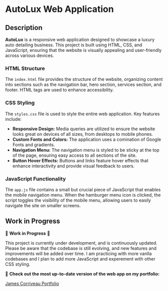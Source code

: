 # AutoLux Web Application

## Description

**AutoLux** is a responsive web application designed to showcase a luxury auto detailing business. This project is built using HTML, CSS, and JavaScript, ensuring that the website is visually appealing and user-friendly across various devices.

### HTML Structure

The `index.html` file provides the structure of the website, organizing content into sections such as the navigation bar, hero section, services section, and footer. HTML tags are used to enhance accessibility.

### CSS Styling

The `styles.css` file is used to style the entire web application. Key features include:

- **Responsive Design:** Media queries are utilized to ensure the website looks great on devices of all sizes, from desktops to mobile phones.
- **Custom Fonts and Colors:** The application uses a comination of Google Fonts and gradients.
- **Navigation Menu:** The navigation menu is styled to be sticky at the top of the page, ensuring easy access to all sections of the site.
- **Button Hover Effects:** Buttons and links feature hover effects that enhance interactivity and provide visual feedback to users.

### JavaScript Functionality

The `app.js` file contains a small but crucial piece of JavaScript that enables the mobile navigation menu. When the hamburger menu icon is clicked, the script toggles the visibility of the mobile menu, allowing users to easily navigate the site on smaller screens.

## Work in Progress

🚧 **Work in Progress** 🚧

This project is currently under development, and is continuously updated. Please be aware that the codebase is still evolving, and new features and improvements will be added over time. I am practicing with more vanlla codebases and I plan to add more JavaScript and experement with other CSS styling.

🔗 **Check out the most up-to-date version of the web app on my portfolio:**

[James Corriveau Portfolio](https://james-corriveau-portfolio.netlify.app)
